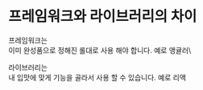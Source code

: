 # 프레임워크와 라이브러리의 차이

프레임워크는 \
이미 완성품으로 정해진 롤대로 사용 해야 합니다. 예로 앵귤러\


라이브러리는 \
내 입맛에 맞게 기능을 골라서 사용 할 수 있습니다. 예로 리액
